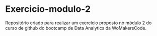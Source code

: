 # Exercicio-modulo-2
Repositório criado para realizar um exercício proposto no módulo 2 do curso de github do bootcamp de Data Analytics da WoMakersCode.

